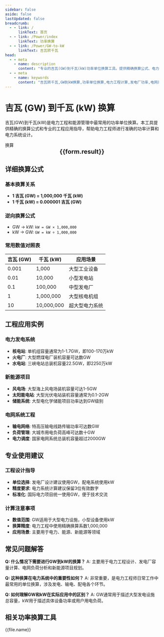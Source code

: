```yaml
---
sidebar: false
aside: false
lastUpdated: false
breadcrumb:
  - - link: /
      linkText: 首页
  - - link: /Power/index
      linkText: 功率换算
  - - link: /Power/GW-to-kW
      linkText: 吉瓦转千瓦
head:
  - - meta
    - name: description
      content: "专业的吉瓦(GW)到千瓦(kW)功率单位换算工具。提供精确换算公式、电力工程应用实例和详细技术说明，适用于发电厂、电网系统和新能源项目的功率计算。"
  - - meta
    - name: keywords
      content: "吉瓦转千瓦,GW到kW换算,功率单位换算,电力工程计算,发电厂功率,电网系统,新能源项目,核电站功率,风电场功率,太阳能发电,功率换算工具,ギガワット,キロワット,電力変換"
---
```

# 吉瓦 (GW) 到千瓦 (kW) 换算

吉瓦(GW)到千瓦(kW)是电力工程和能源管理中最常用的功率单位换算。本工具提供精确的换算公式和专业的工程应用指导，帮助电力工程师进行准确的功率计算和电力系统设计。

<script setup>
const seoKey = [
  '吉瓦转千瓦', 'GW到kW换算', '功率单位换算', '电力工程计算',
  '发电厂功率', '电网系统', '新能源项目', '核电站功率',
  '风电场功率', '太阳能发电', '功率换算工具', 'ギガワット', 'キロワット', '電力変換'
]
import { onMounted,reactive,inject ,ref  } from 'vue'
import { NButton,NForm ,NFormItem,NInput,NInputNumber,NSelect,NCard,useMessage ,NGrid ,NGi } from 'naive-ui'
import { defineClientComponent } from 'vitepress'
import { Power } from '../files';
const convert = inject('convert')
const options =  [
  { "label": "吉瓦 (GW)","value": "GW" },
  { "label": "千瓦 (kW)","value": "kW" }
];
const formRef = ref(null);
const rules = {
  number:{
    required: true,
    type: 'number',
    trigger: "blur",
    message: '请输入数字'
  },
  to:{
    required: true,
    trigger: "select",
    message: '请选择转换单位'
  },
  from:{
    required: true,
    trigger: "select",
    message: '请选择原始单位'
  }
}
const form = reactive({
  number:null,
  to:'',
  from:'',
  result:'',
  title:'吉瓦转千瓦',
})
const convertHandler = (e) => {
   e.preventDefault();
  formRef.value?.validate((errors)=>{
    if (!errors) {
      form.result = `${form.number}${form.from} = ${convert(form.number).from(form.from).to(form.to)}${form.to}`
    }
  })
}
</script>

<n-card title="吉瓦(GW) ⇄ 千瓦(kW) 功率换算器" embedded :bordered="false" hoverable>
  <n-form size="large" :model="form" ref='formRef' :rules="rules">
    <n-form-item label="数值"  path="number">
      <n-input-number size="large" style="width:100%" :min="0" v-model:value="form.number"   placeholder="请输入要换算的数值" />
    </n-form-item>
    <n-form-item label="从" path="from">
      <n-select  size="large" :options="options" v-model:value="form.from" placeholder="请选择原始单位" />
    </n-form-item>
    <n-form-item label="到" path="to">
      <n-select  size="large" :options="options" v-model:value="form.to" placeholder="请选择换算单位" />
    </n-form-item>
    <n-form-item>
      <n-button type="info" style="width:100%" @click="convertHandler">换算</n-button>
    </n-form-item>
  </n-form>
  <n-card  embedded :bordered="false" hoverable>
    <div  style="text-align:center;font-size:20px;">
      <strong>{{form.result}}</strong>
    </div>
  </n-card>
  <template #footer>
    <div style="display: flex; flex-wrap: wrap; gap: 8px; margin-top: 16px;">
      <span v-for="keyword in seoKey" :key="keyword" 
            style="background: #f0f0f0; padding: 4px 8px; border-radius: 4px; font-size: 12px; color: #666;">
        {{ keyword }}
      </span>
    </div>
  </template>
</n-card>

## 详细换算公式

### 基本换算关系
- **1 吉瓦 (GW) = 1,000,000 千瓦 (kW)**
- **1 千瓦 (kW) = 0.000001 吉瓦 (GW)**

### 逆向换算公式
- GW → kW: `kW = GW × 1,000,000`
- kW → GW: `GW = kW ÷ 1,000,000`

### 常用数值对照表
| 吉瓦 (GW) | 千瓦 (kW) | 应用场景 |
|-----------|-----------|----------|
| 0.001 | 1,000 | 大型工业设备 |
| 0.01 | 10,000 | 小型发电站 |
| 0.1 | 100,000 | 中型发电厂 |
| 1 | 1,000,000 | 大型核电机组 |
| 10 | 10,000,000 | 超大型电力系统 |

## 工程应用实例

### 电力发电系统
- **核电站**: 单机组容量通常为1-1.7GW，即100-170万kW
- **火电厂**: 大型燃煤电厂装机容量可达数GW
- **水电站**: 三峡电站总装机容量22.5GW，即2250万kW

### 新能源项目
- **风电场**: 大型海上风电场装机容量可达1-5GW
- **太阳能电站**: 大型光伏电站装机容量通常为0.1-2GW
- **储能系统**: 大型电化学储能项目功率达到GW级别

### 电网系统工程
- **输电网络**: 特高压输电线路传输功率可达数GW
- **负荷管理**: 大城市用电负荷高峰可达数十GW
- **电力调度**: 国家电网系统总装机容量超过2000GW

## 专业使用建议

### 工程设计指导
- **单位选择**: 发电厂设计建议使用GW，配电系统使用kW
- **精度要求**: 电力系统计算建议保留3位有效数字
- **标准化**: 国际电力项目统一使用GW，便于技术交流

### 计算注意事项
- **数值范围**: GW适用于大型电力设施，小型设备使用kW
- **换算精度**: 电力工程中使用精确换算系数1,000,000
- **应用场景**: 主要用于电力、能源、新能源等领域

## 常见问题解答

**Q: 什么情况下需要进行GW到kW的换算？**
A: 主要用于电力工程设计、发电厂容量计算、电网负荷分析和新能源项目规划。

**Q: 这种换算在电力系统中的重要性如何？**
A: 非常重要，是电力工程师日常工作中最常用的单位换算，涉及发电、输电、配电各个环节。

**Q: 如何理解GW和kW在实际应用中的区别？**
A: GW通常用于描述大型发电设施总容量，kW用于描述具体设备功率或用户用电负荷。

## 相关功率换算工具
<n-grid x-gap="12" :cols="2">
  <n-gi v-for="(file,index) in Power" :key="index">
    <n-button
      text
      tag="a"
      :href="file.path"
      type="info"
    >
      {{file.name}}
    </n-button>
  </n-gi>
</n-grid>
